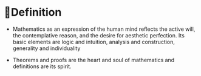# 📝Definition
- Mathematics as an expression of the human mind reflects the active will, the contemplative reason, and the desire for aesthetic perfection. Its basic elements are logic and intuition, analysis and construction, generality and individuality

- Theorems and proofs are the heart and soul of mathematics and definitions are its spirit.
